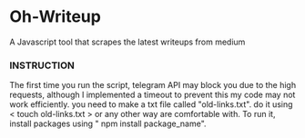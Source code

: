 # Oh-Writeup
A Javascript tool that scrapes the latest writeups from medium

<h3>INSTRUCTION </h3>

The first time you run the script, telegram API may block you due to the high requests, although I implemented a timeout to prevent this my code may not work efficiently.
you need to make a txt file called "old-links.txt". do it using < touch old-links.txt > or any other way are comfortable with.
To run it, install packages using " npm install package_name".
